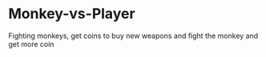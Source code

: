 # Monkey-vs-Player
Fighting monkeys, get coins to buy new weapons and fight the monkey and get more coin
